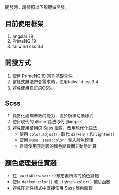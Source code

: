 開發時，請參照以下規範做開發。

## 目前使用框架
1. angular 19
2. PrimeNG 19
3. tailwind css 3.4

## 開發方式

1. 使用 PrimeNG 19 當作基礎元件
2. 當樣式無法符合需求時，使用tailwind css3.4
3. 避免使用自訂的CSS。

## Scss

1. 變數化處理參數的能力，便於後續切換樣式
2. 使用現代的 @use 語法取代 @import
3. 避免使用棄用的 Sass 函數，改用現代化語法：
   - 使用 `color.adjust()` 取代 `darken()` 和 `lighten()`
   - 使用 `@use 'sass:color'` 導入顏色模組
   - 建議使用預定義的顏色變數而非動態計算

## 顏色處理最佳實踐

- 在 `_variables.scss` 中預定義所需的顏色變體
- 使用 `darken-color()` 和 `lighten-color()` 輔助函數
- 避免在元件樣式中直接使用 Sass 顏色函數
